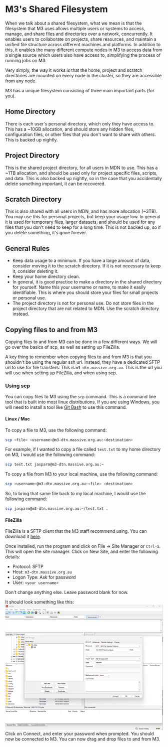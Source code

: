# M3's Shared Filesystem

When we talk about a shared filesystem, what we mean is that the filesystem that M3 uses allows multiple users or systems to access, manage, and share files and directories over a network, concurrently. It enables users to collaborate on projects, share resources, and maintain a unified file structure across different machines and platforms. In addition to this, it enables the many different compute nodes in M3 to access data from a single source which users also have access to, simplifying the process of running jobs on M3.

Very simply, the way it works is that the home, project and scratch directories are mounted on every node in the cluster, so they are accessible from any node.

M3 has a unique filesystem consisting of three main important parts (for you).

## Home Directory

There is each user's personal directory, which only they have access to. This has a ~10GB allocation, and should store any hidden files, configuration files, or other files that you don't want to share with others. This is backed up nightly.

## Project Directory

This is the shared project directory, for all users in MDN to use. This has a ~1TB allocation, and should be used only for project specific files, scripts, and data. This is also backed up nightly, so in the case that you accidentally delete something important, it can be recovered.

## Scratch Directory

This is also shared with all users in MDN, and has more allocation (~3TB). You may use this for personal projects, but keep your usage low. In general it is used for temporary files, larger datasets, and should be used for any files that you don't need to keep for a long time. This is not backed up, so if you delete something, it's gone forever.

## General Rules

- Keep data usage to a minimum. If you have a large amount of data, consider moving it to the scratch directory. If it is not necessary to keep it, consider deleting it.
- Keep your home directory clean.
- In general, it is good practice to make a directory in the shared directory for yourself. Name this your username or name, to make it easily identifiable. This is where you should store your files for small projects or personal use.
- The project directory is not for personal use. Do not store files in the project directory that are not related to MDN. Use the scratch directory instead.

## Copying files to and from M3

Copying files to and from M3 can be done in a few different ways. We will go over the basics of scp, as well as setting up FileZilla. 

A key thing to remember when copying files to and from M3 is that you shouldn't be using the regular ssh url. Instead, they have a dedicated SFTP url to use for file transfers. This is `m3-dtn.massive.org.au`. This is the url you will use when setting up FileZilla, and when using scp.

### Using scp

You can copy files to M3 using the `scp` command. This is a command line tool that is built into most linux distributions. If you are using Windows, you will need to install a tool like [Git Bash](https://gitforwindows.org/) to use this command.

#### Linux / Mac

To copy a file to M3, use the following command:

```bash
scp <file> <username>@m3-dtn.massive.org.au:<destination>
```

For example, if I wanted to copy a file called `test.txt` to my home directory on M3, I would use the following command:

```bash
scp test.txt jasparm@m3-dtn.massive.org.au:~
```

To copy a file from M3 to your local machine, use the following command:

```bash
scp <username>@m3-dtn.massive.org.au:<file> <destination>
```

So, to bring that same file back to my local machine, I would use the following command:

```bash
scp jasparm@m3-dtn.massive.org.au:~/test.txt .
```

#### FileZilla

FileZilla is a SFTP client that the M3 staff recommend using. You can download it [here](https://filezilla-project.org/download.php?show_all=1).

Once installed, run the program and click on File -> Site Manager or `Ctrl-S`. This will open the site manager. Click on New Site, and enter the following details:

- Protocol: SFTP
- Host: `m3-dtn.massive.org.au`
- Logon Type: Ask for password
- User: `<your username>`

Don't change anything else. Leave password blank for now.

It should look something like this:
![Add M3 as a site](./imgs/filezilla_connect_m3.png)
Click on Connect, and enter your password when prompted. You should now be connected to M3. You can now drag and drop files to and from M3.
